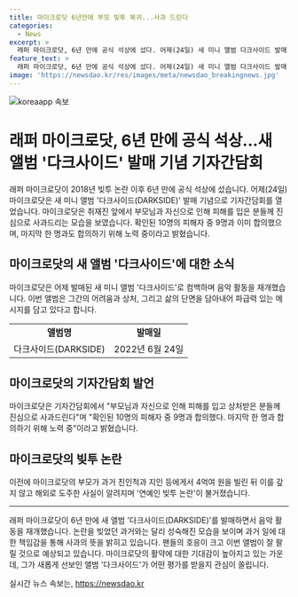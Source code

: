 ```yaml
---
title: 마이크로닷 6년만에 부모 빚투 복귀...사과 드린다
categories:
  - News
excerpt: >
  래퍼 마이크로닷, 6년 만에 공식 석상에 섰다. 어제(24일) 새 미니 앨범 다크사이드 발매 기념 기자간담회에서 부모의 행동으로 피해를 입은 이들에게 사과를 전했다. 10명의 피해자 중 9명과 합의했으며, 마지막 한 명과의 합의를 위해 노력 중이라고 밝혔다. 과거에는 빚투 논란으로 알려져, 이에 관한 사과와 상황 설명을 통해 관심을 모았다.
feature_text: >
  래퍼 마이크로닷, 6년 만에 공식 석상에 섰다. 어제(24일) 새 미니 앨범 다크사이드 발매 기념 기자간담회에서 부모의 행동으로 피해를 입은 이들에게 사과를 전했다. 10명의 피해자 중 9명과 합의했으며, 마지막 한 명과의 합의를 위해 노력 중이라고 밝혔다. 과거에는 빚투 논란으로 알려져, 이에 관한 사과와 상황 설명을 통해 관심을 모았다.
image: 'https://newsdao.kr/res/images/meta/newsdao_breakingnews.jpg'
---
```


<p><img src="https://newsdao.kr/res/images/meta/newsdao_breakingnews.jpg" alt="koreaapp 속보" /></p>

<h1>래퍼 마이크로닷, 6년 만에 공식 석상…새 앨범 '다크사이드' 발매 기념 기자간담회</h1>

<p data-ke-size="size16">래퍼 마이크로닷이 2018년 빚투 논란 이후 6년 만에 공식 석상에 섰습니다. 어제(24일) 마이크로닷은 새 미니 앨범 '다크사이드(DARKSIDE)' 발매 기념으로 기자간담회를 열었습니다. 마이크로닷은 취재진 앞에서 부모님과 자신으로 인해 피해를 입은 분들께 진심으로 사과드리는 모습을 보였습니다. 확인된 10명의 피해자 중 9명과 이미 합의했으며, 마지막 한 명과도 합의하기 위해 노력 중이라고 밝혔습니다.</p>

<h2 data-ke-size="size26">마이크로닷의 새 앨범 '다크사이드'에 대한 소식</h2>

<p data-ke-size="size16">마이크로닷은 어제 발매된 새 미니 앨범 '다크사이드'로 컴백하며 음악 활동을 재개했습니다. 이번 앨범은 그간의 어려움과 상처, 그리고 삶의 단면을 담아내어 파급력 있는 메시지를 담고 있다고 합니다.</p>

<table>
    <tr>
        <td style="text-align: center; height: 17px;"><b>앨범명</b></td>
        <td style="text-align: center; height: 17px;"><b>발매일</b></td>
    </tr>
    <tr>
        <td style="text-align: center; height: 17px;">다크사이드(DARKSIDE)</td>
        <td style="text-align: center; height: 17px;">2022년 6월 24일</td>
    </tr>
</table>

<h2 data-ke-size="size26">마이크로닷의 기자간담회 발언</h2>

<p data-ke-size="size16">마이크로닷은 기자간담회에서 "부모님과 자신으로 인해 피해를 입고 상처받은 분들께 진심으로 사과드린다"며 "확인된 10명의 피해자 중 9명과 합의했다. 마지막 한 명과 합의하기 위해 노력 중"이라고 밝혔습니다.</p>

<h2 data-ke-size="size26">마이크로닷의 빚투 논란</h2>

<p data-ke-size="size16">이전에 마이크로닷의 부모가 과거 친인척과 지인 등에게서 4억여 원을 빌린 뒤 이를 갚지 않고 해외로 도주한 사실이 알려지며 '연예인 빚투 논란'이 불거졌습니다.</p>

<hr>

<p data-ke-size="size16">래퍼 마이크로닷이 6년 만에 새 앨범 '다크사이드(DARKSIDE)'를 발매하면서 음악 활동을 재개했습니다. 논란을 빚었던 과거와는 달리 성숙해진 모습을 보이며 과거 일에 대한 책임감을 통해 사과의 뜻을 밝히고 있습니다. 팬들의 호응이 크고 이번 앨범이 잘 팔릴 것으로 예상되고 있습니다. 마이크로닷의 활약에 대한 기대감이 높아지고 있는 가운데, 그가 새롭게 선보인 앨범 '다크사이드'가 어떤 평가를 받을지 관심이 쏠립니다.</p>
실시간 뉴스 속보는, <a href="https://newsdao.kr" rel="dofollow">https://newsdao.kr</a>


